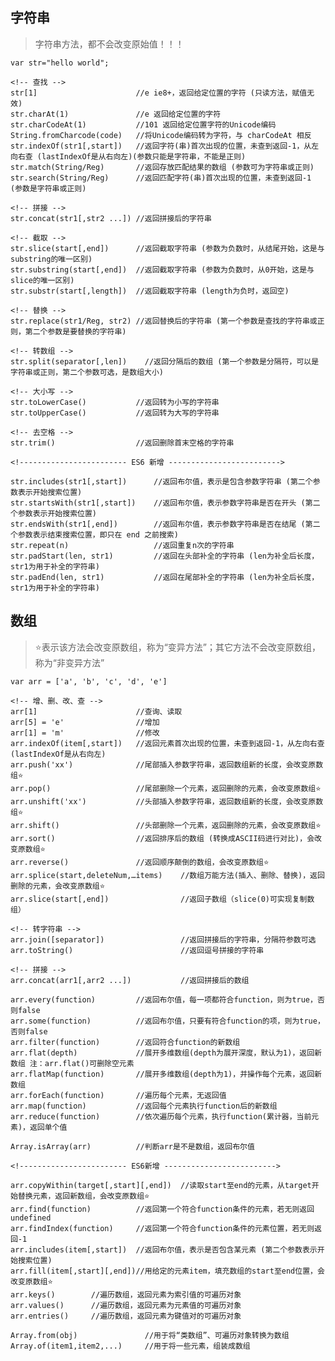 ## 字符串
> 字符串方法，都不会改变原始值！！！

    var str="hello world";

    <!-- 查找 -->
    str[1]                      //e ie8+，返回给定位置的字符 (只读方法，赋值无效)
    str.charAt(1)               //e 返回给定位置的字符
    str.charCodeAt(1)           //101 返回给定位置字符的Unicode编码
    String.fromCharcode(code)   //将Unicode编码转为字符，与 charCodeAt 相反
    str.indexOf(str1[,start])   //返回字符(串)首次出现的位置，未查到返回-1，从左向右查 (lastIndexOf是从右向左)(参数只能是字符串，不能是正则)
    str.match(String/Reg)       //返回存放匹配结果的数组 (参数可为字符串或正则)
    str.search(String/Reg)      //返回匹配字符(串)首次出现的位置，未查到返回-1 (参数是字符串或正则)

    <!-- 拼接 -->
    str.concat(str1[,str2 ...]) //返回拼接后的字符串

    <!-- 截取 -->
    str.slice(start[,end])      //返回截取字符串 (参数为负数时，从结尾开始，这是与substring的唯一区别)
    str.substring(start[,end])  //返回截取字符串 (参数为负数时，从0开始，这是与slice的唯一区别)
    str.substr(start[,length])  //返回截取字符串 (length为负时，返回空)

    <!-- 替换 -->
    str.replace(str1/Reg, str2) //返回替换后的字符串 (第一个参数是查找的字符串或正则，第二个参数是要替换的字符串)
    
    <!-- 转数组 -->
    str.split(separator[,len])    //返回分隔后的数组 (第一个参数是分隔符，可以是字符串或正则，第二个参数可选，是数组大小)

    <!-- 大小写 -->
    str.toLowerCase()           //返回转为小写的字符串
    str.toUpperCase()           //返回转为大写的字符串

    <!-- 去空格 -->
    str.trim()                  //返回删除首末空格的字符串

    <!------------------------ ES6 新增 ------------------------->

    str.includes(str1[,start])      //返回布尔值，表示是包含参数字符串 (第二个参数表示开始搜索位置)
    str.startsWith(str1[,start])    //返回布尔值，表示参数字符串是否在开头 (第二个参数表示开始搜索位置)
    str.endsWith(str1[,end])        //返回布尔值，表示参数字符串是否在结尾 (第二个参数表示结束搜索位置，即只在 end 之前搜索)
    str.repeat(n)                   //返回重复n次的字符串
    str.padStart(len, str1)         //返回在头部补全的字符串 (len为补全后长度，str1为用于补全的字符串)
    str.padEnd(len, str1)           //返回在尾部补全的字符串 (len为补全后长度，str1为用于补全的字符串)
        
## 数组
> ⭐️表示该方法会改变原数组，称为“变异方法”；其它方法不会改变原数组，称为“非变异方法”

    var arr = ['a', 'b', 'c', 'd', 'e']

    <!-- 增、删、改、查 -->
    arr[1]                      //查询、读取
    arr[5] = 'e'                //增加
    arr[1] = 'm'                //修改
    arr.indexOf(item[,start])   //返回元素首次出现的位置，未查到返回-1，从左向右查 (lastIndexOf是从右向左)
    arr.push('xx')              //尾部插入参数字符串，返回数组新的长度，会改变原数组⭐️
    arr.pop()                   //尾部删除一个元素，返回删除的元素，会改变原数组⭐️
    arr.unshift('xx')           //头部插入参数字符串，返回数组新的长度，会改变原数组⭐️
    arr.shift()                 //头部删除一个元素，返回删除的元素，会改变原数组⭐️
    arr.sort()                  //返回排序后的数组 (转换成ASCII码进行对比)，会改变原数组⭐️
    arr.reverse()               //返回顺序颠倒的数组，会改变原数组⭐️
    arr.splice(start,deleteNum,…items)    //数组万能方法(插入、删除、替换)，返回删除的元素，会改变原数组⭐️
    arr.slice(start[,end])                //返回子数组（slice(0)可实现复制数组）

    <!-- 转字符串 -->
    arr.join([separator])                 //返回拼接后的字符串，分隔符参数可选
    arr.toString()                        //返回逗号拼接的字符串

    <!-- 拼接 -->
    arr.concat(arr1[,arr2 ...])           //返回拼接后的数组

    arr.every(function)         //返回布尔值，每一项都符合function，则为true，否则false
    arr.some(function)          //返回布尔值，只要有符合function的项，则为true，否则false
    arr.filter(function)        //返回符合function的新数组
    arr.flat(depth)             //展开多维数组(depth为展开深度，默认为1)，返回新数组 注：arr.flat()可删除空元素
    arr.flatMap(function)       //展开多维数组(depth为1)，并操作每个元素，返回新数组
    arr.forEach(function)       //遍历每个元素，无返回值
    arr.map(function)           //返回每个元素执行function后的新数组
    arr.reduce(function)        //依次遍历每个元素，执行function(累计器，当前元素)，返回单个值

    Array.isArray(arr)          //判断arr是不是数组，返回布尔值

    <!------------------------ ES6新增 ------------------------->

    arr.copyWithin(target[,start][,end])  //读取start至end的元素，从target开始替换元素，返回新数组，会改变原数组⭐️
    arr.find(function)          //返回第一个符合function条件的元素，若无则返回undefined
    arr.findIndex(function)     //返回第一个符合function条件的元素位置，若无则返回-1
    arr.includes(item[,start])  //返回布尔值，表示是否包含某元素 (第二个参数表示开始搜索位置)
    arr.fill(item[,start][,end])//用给定的元素item，填充数组的start至end位置，会改变原数组⭐️
    arr.keys()        //遍历数组，返回元素为索引值的可遍历对象
    arr.values()      //遍历数组，返回元素为元素值的可遍历对象
    arr.entries()     //遍历数组，返回元素为键值对的可遍历对象

    Array.from(obj)               //用于将“类数组”、可遍历对象转换为数组
    Array.of(item1,item2,...)     //用于将一些元素，组装成数组
